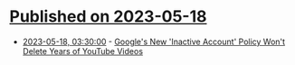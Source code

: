 # [Published on 2023-05-18](index.md)

* [2023-05-18, 03:30:00](https://news.slashdot.org/story/23/05/17/2321231/googles-new-inactive-account-policy-wont-delete-years-of-youtube-videos?utm_source=rss1.0mainlinkanon&utm_medium=feed) - [Google's New 'Inactive Account' Policy Won't Delete Years of YouTube Videos](https://news.slashdot.org/story/23/05/17/2321231/googles-new-inactive-account-policy-wont-delete-years-of-youtube-videos?utm_source=rss1.0mainlinkanon&utm_medium=feed)
